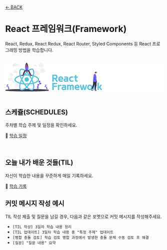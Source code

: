 [← BACK](../README.md)

# React 프레임워크(Framework)

React, Redux, React Redux, React Router, Styled Components 등
React 프로그래밍 방법을 학습합니다.

<br />

<img src="../assets/cover--react-framework.jpg" alt />

<br />
<br />

## 스케쥴(SCHEDULES)

주차별 학습 주제 및 일정을 확인하세요.

📆 [학습 일정](./lecture/README.md)

<br />

## 오늘 내가 배운 것들(TIL)

자신이 학습한 내용을 꾸준하게 매일 기록하세요.

📝 [학습 기록](./TIL/README.md)

## 커밋 메시지 작성 예시

TIL 작성 제출 및 질문을 남길 경우, 다음과 같은 포멧으로 커밋 메시지를 작성해주세요.

- `[TIL 작성] 3일차 학습 내용 정리`
- `[TIL 업데이트] 3일차 학습 내용 중 "특정 주제" 업데이트`
- `[병합 충돌 검토] 학습 검토 병합 과정에서 발생한 충돌 문제 수동 검토 후 해결`
- `[질문] "질문 내용" 요약`